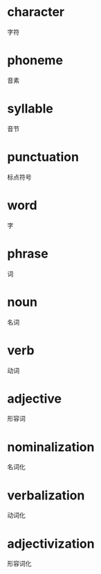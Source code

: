 
# character

字符

# phoneme

音素

# syllable

音节

# punctuation

标点符号

# word

字

# phrase

词

# noun

名词

# verb

动词

# adjective

形容词

# nominalization

名词化

# verbalization

动词化

# adjectivization

形容词化
